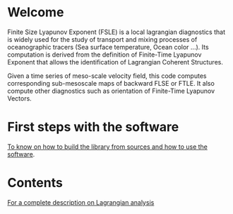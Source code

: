 Welcome
=======

Finite Size Lyapunov Exponent (FSLE) is a local lagrangian diagnostics that is widely used for the study of transport and mixing processes of oceanographic tracers (Sea surface temperature, Ocean color ...).
Its computation is derived from the definition of Finite-Time Lyapunov Exponent that allows the identification of  Lagrangian Coherent Structures.

Given a time series of meso-scale velocity field, this code computes corresponding sub-mesoscale maps of backward FLSE or FTLE. It also compute other diagnostics such as orientation of Finite-Time Lyapunov Vectors.

First steps with the software
=============================
[To know on how to build the library from sources and how to use the software](https://bitbucket.org/cnes_aviso/lagrangian/wiki/Install).

Contents
========
[For a complete description on Lagrangian analysis](https://bitbucket.org/cnes_aviso/lagrangian/wiki/Contents)